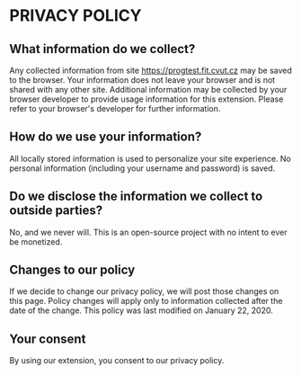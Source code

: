 PRIVACY POLICY
==============

What information do we collect?
-------------------------------

Any collected information from site https://progtest.fit.cvut.cz may be saved to the browser. Your information does not leave
your browser and is not shared with any other site.
Additional information may be collected by your browser developer to provide usage information for this extension. Please
refer to your browser's developer for further information.

How do we use your information?
-------------------------------

All locally stored information is used to personalize your site experience. No personal information (including your username and
password) is saved.

Do we disclose the information we collect to outside parties?
-------------------------------

No, and we never will. This is an open-source project with no intent to ever be monetized.

Changes to our policy
---------------------

If we decide to change our privacy policy, we will post those changes on this page. Policy changes will apply only to information
collected after the date of the change. This policy was last modified on January 22, 2020.

Your consent
------------

By using our extension, you consent to our privacy policy.
